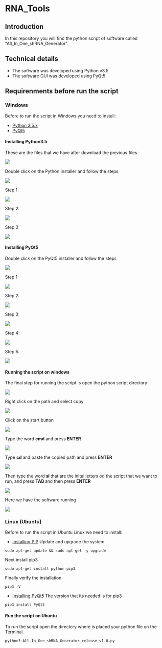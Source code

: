 # RNA_Tools

## Introduction

In this repository you will find the python script of software called "All_In_One_shRNA_Generator".

## Technical details

* The software was developed using Python v3.5
* The software GUI was developed using PyQt5

## Requirenments before run the script
### **Windows**

Before to run the script in Windows you need to install:

* [Python 3.5.x](../download/python-3.5.0.exe)
* [PyQt5](../download/PyQt5-5.6-gpl-Py3.5-Qt5.6.0-x32-2.exe)

#### Installing Python3.5

These are the files that we have after download the previous files

![](/images/installing_python3.5.PNG)

Double click on the Python installer and follow the steps

![](/images/installing_python3.5_00.PNG)

Step 1:

![](/images/installing_python3.5_01.PNG)

Step 2:

![](/images/installing_python3.5_02.PNG)

Step 3:

![](/images/installing_python3.5_03.PNG)

#### Installing PyQt5

Double click on the PyQt5 installer and follow the steps

![](/images/installing_pyQT5.PNG)

Step 1:

![](/images/installing_pyQT5_00.PNG)

Step 2:

![](/images/installing_pyQT5_01.PNG)

Step 3:

![](/images/installing_pyQT5_02.PNG)

Step 4:

![](/images/installing_pyQT5_03.PNG)

Step 5:

![](/images/installing_pyQT5_04.PNG)

#### Running the script on windows

The final step for running the script is open the python script directory

![](/images/runnig_the_script_00.PNG)

Right click on the path and select copy

![](/images/runnig_the_script_01.PNG)

Click on the start button

![](/images/runnig_the_script_02.PNG)

Type the word **cmd** and press **ENTER**

![](/images/runnig_the_script_03.PNG)

Type **cd** and paste the copied path and press **ENTER**

![](/images/runnig_the_script_04.PNG)

Then type the word **si** that are the inital letters od the script that we want to run, and press **TAB** and then press **ENTER**

![](/images/runnig_the_script_05.PNG)

Here we have the software running

![](/images/runnig_the_script_06.PNG)

### **Linux (Ubuntu)**

Before to run the script in Ubuntu Linux we need to install:
* [Installing PIP](https://www.rosehosting.com/blog/how-to-install-pip-on-ubuntu-16-04/)
Update and upgrade the system
````
sudo apt-get update && sudo apt-get -y upgrade
````
Next install pip3 
````
sudo apt-get install python-pip3
````
Finally verify the installation

````
pip3 -V
````
* [Installing PyQt5](https://pypi.org/project/PyQt5/)
The version that its needed is for pip3

````
pip3 install PyQt5
````
#### Run the script on Ubuntu

To run the script open the directory where is placed your python file on the Terminal.

````
python3 All_In_One_shRNA_Generator_release_v1.0.py
````